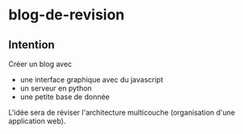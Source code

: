 # blog-de-revision

## Intention

Créer un blog avec 
- une interface graphique avec du javascript
- un serveur en python
- une petite base de donnée

L'idée sera de réviser l'architecture multicouche (organisation d'une application web).


